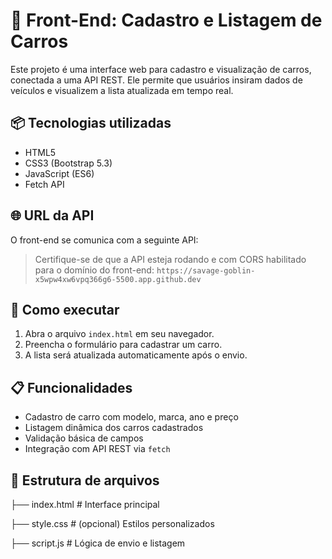 # 🚗 Front-End: Cadastro e Listagem de Carros

Este projeto é uma interface web para cadastro e visualização de carros, conectada a uma API REST. Ele permite que usuários insiram dados de veículos e visualizem a lista atualizada em tempo real.

## 📦 Tecnologias utilizadas

- HTML5
- CSS3 (Bootstrap 5.3)
- JavaScript (ES6)
- Fetch API

## 🌐 URL da API

O front-end se comunica com a seguinte API:


> Certifique-se de que a API esteja rodando e com CORS habilitado para o domínio do front-end:
> `https://savage-goblin-x5wpw4xw6vpq366g6-5500.app.github.dev`

## 🚀 Como executar

1. Abra o arquivo `index.html` em seu navegador.
2. Preencha o formulário para cadastrar um carro.
3. A lista será atualizada automaticamente após o envio.

## 📋 Funcionalidades

- Cadastro de carro com modelo, marca, ano e preço
- Listagem dinâmica dos carros cadastrados
- Validação básica de campos
- Integração com API REST via `fetch`

## 📁 Estrutura de arquivos

├── index.html # Interface principal

├── style.css # (opcional) Estilos personalizados 

├── script.js # Lógica de envio e listagem
